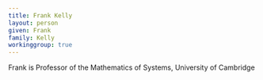 ```yaml
---
title: Frank Kelly
layout: person
given: Frank
family: Kelly
workinggroup: true
---
```


Frank is Professor of the Mathematics of Systems, University of Cambridge
